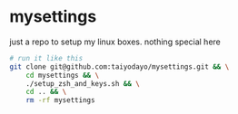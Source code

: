 # mysettings

just a repo to setup my linux boxes. nothing special here

```bash
# run it like this
git clone git@github.com:taiyodayo/mysettings.git && \
    cd mysettings && \
    ./setup_zsh_and_keys.sh && \
    cd .. && \
    rm -rf mysettings
```
